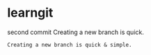 # learngit
second commit
Creating a new branch is quick.

```
Creating a new branch is quick & simple.
```

